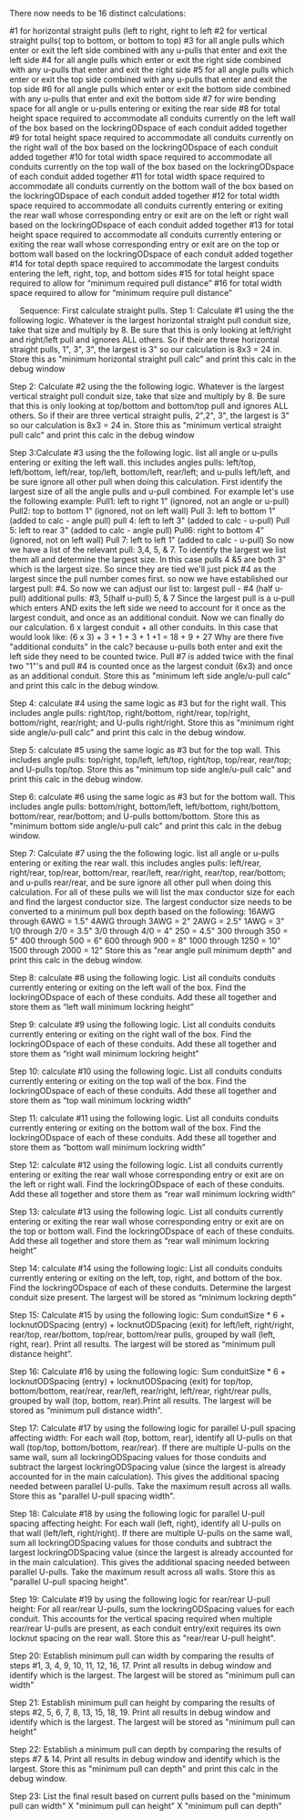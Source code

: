 There now needs to be 16 distinct calculations:

#1 for horizontal straight pulls (left to right, right to left 
#2 for vertical straight pulls( top to bottom, or bottom to top) 
#3 for all angle pulls which enter or exit the left side combined with any u-pulls that enter and exit the left side 
#4 for all angle pulls which enter or exit the right side combined with any u-pulls that enter and exit the right side 
#5 for all angle pulls which enter or exit the top side combined with any u-pulls that enter and exit the top side 
#6 for all angle pulls which enter or exit the bottom side combined with any u-pulls that enter and exit the bottom side 
#7 for wire bending space for all angle or u-pulls entering or exiting the rear side
#8 for total height space required to accommodate all conduits currently on the left wall of the box based on the lockringODspace of each conduit added together
#9 for total height space required to accommodate all conduits currently on the right wall of the box based on the lockringODspace of each conduit added together
#10 for total width space required to accommodate all conduits currently on the top wall of the box based on the lockringODspace of each conduit added together
#11 for total width space required to accommodate all conduits currently on the bottom wall of the box based on the lockringODspace of each conduit added together
#12 for total width space required to accommodate all conduits currently entering or exiting the rear wall whose corresponding entry or exit are on the left or right wall based on the lockringODspace of each conduit added together
#13 for total height space required to accommodate all conduits currently entering or exiting the rear wall whose corresponding entry or exit are on the top or bottom wall based on the lockringODspace of each conduit added together
#14 for total depth space required to accommodate the largest conduits entering the left, right, top, and bottom sides
#15 for total height space required to allow for “minimum required pull distance”
#16 for total width space required to allow for “minimum require pull distance”

 
Sequence:
First calculate straight pulls. Step 1: Calculate #1 using the the following logic. Whatever is the largest horizontal straight pull conduit size, take that size and multiply by 8. Be sure that this is only looking at left/right and right/left pull and ignores ALL others. So if their are three horizontal straight pulls, 1", 3", 3", the largest is 3" so our calculation is 8x3 = 24 in. Store this as "minimum horizontal straight pull calc" and print this calc in the debug window

Step 2: Calculate #2 using the the following logic. Whatever is the largest vertical straight pull conduit size, take that size and multiply by 8. Be sure that this is only looking at top/bottom and bottom/top pull and ignores ALL others. So if their are three vertical straight pulls, 2",2", 3", the largest is 3" so our calculation is 8x3 = 24 in. Store this as "minimum vertical straight pull calc" and print this calc in the debug window

Step 3:Calculate #3 using the the following logic. list all angle or u-pulls entering or exiting the left wall. this includes angles pulls: left/top, left/bottom, left/rear, top/left, bottom/left, rear/left; and u-pulls left/left, and be sure ignore all other pull when doing this calculation. First identify the largest size of all the angle pulls and u-pull combined. For example let's use the following example:
Pull1: left to right 1" (ignored, not an angle or u-pull) Pull2: top to bottom 1" (ignored, not on left wall) Pull 3: left to bottom 1" (added to calc - angle pull) pull 4: left to left 3" (added to calc - u-pull) Pull 5: left to rear 3" (added to calc - angle pull) Pull6: right to bottom 4" (ignored, not on left wall) Pull 7: left to left 1" (added to calc - u-pull)
So now we have a list of the relevant pull: 3,4, 5, & 7. To identify the largest we list them all and determine the largest size. In this case pulls 4 &5 are both 3" which is the largest size. So since they are tied we'll just pick #4 as the largest since the pull number comes first. so now we have established our largest pull: #4. So now we can adjust our list to:
largest pull - #4 (half u-pull) additional pulls: #3, 5(half u-pull) 5, & 7
Since the largest pull is a u-pull which enters AND exits the left side we need to account for it once as the largest conduit, and once as an additional conduit. Now we can finally do our calculation. 6 x largest conduit + all other conduits.
In this case that would look like:
(6 x 3) + 3 + 1 + 3 + 1 +1 = 18 + 9 + 27
Why are there five "additional conduits" in the calc? because u-pulls both enter and exit the left side they need to be counted twice. Pull #7 is added twice with the final two "1"'s and pull #4 is counted once as the largest conduit (6x3) and once as an additional conduit. Store this as "minimum left side angle/u-pull calc" and print this calc in the debug window.

Step 4: calculate #4 using the same logic as #3 but for the right wall. This includes angle pulls: right/top, right/bottom, right/rear, top/right, bottom/right, rear/right; and U-pulls right/right. Store this as "minimum right side angle/u-pull calc" and print this calc in the debug window.

Step 5: calculate #5 using the same logic as #3 but for the top wall. This includes angle pulls: top/right, top/left, left/top, right/top, top/rear, rear/top; and U-pulls top/top. Store this as "minimum top side angle/u-pull calc" and print this calc in the debug window.

Step 6: calculate #6 using the same logic as #3 but for the bottom wall. This includes angle pulls: bottom/right, bottom/left, left/bottom, right/bottom, bottom/rear, rear/bottom; and U-pulls bottom/bottom. Store this as "minimum bottom side angle/u-pull calc" and print this calc in the debug window.

Step 7: Calculate #7 using the the following logic. list all angle or u-pulls entering or exiting the rear wall. this includes angles pulls: left/rear, right/rear, top/rear, bottom/rear, rear/left, rear/right, rear/top, rear/bottom; and u-pulls rear/rear, and be sure ignore all other pull when doing this calculation. For all of these pulls we will list the max conductor size for each and find the largest conductor size. The largest conductor size needs to be converted to a minimum pull box depth based on the following:
16AWG through 6AWG = 1.5" 4AWG through 3AWG = 2" 2AWG = 2.5" 1AWG = 3" 1/0 through 2/0 = 3.5" 3/0 through 4/0 = 4" 250 = 4.5" 300 through 350 = 5" 400 through 500 = 6" 600 through 900 = 8" 1000 through 1250 = 10" 1500 through 2000 = 12"
Store this as "rear angle pull minimum depth" and print this calc in the debug window.

Step 8: calculate #8 using the following logic.  List all conduits conduits currently entering or exiting on the left wall of the box.  Find the lockringODspace of each of these conduits.  Add these all together and store them as “left wall minimum lockring height”

Step 9: calculate #9 using the following logic.  List all conduits conduits currently entering or exiting on the right wall of the box.  Find the lockringODspace of each of these conduits.  Add these all together and store them as “right wall minimum lockring height”

Step 10: calculate #10 using the following logic.  List all conduits conduits currently entering or exiting on the top wall of the box.  Find the lockringODspace of each of these conduits.  Add these all together and store them as “top wall minimum lockring width”

Step 11: calculate #11 using the following logic.  List all conduits conduits currently entering or exiting on the bottom wall of the box.  Find the lockringODspace of each of these conduits.  Add these all together and store them as “bottom wall minimum lockring width”

Step 12: calculate #12 using the following logic.  List all conduits currently entering or exiting the rear wall whose corresponding entry or exit are on the left or right wall.  Find the lockringODspace of each of these conduits.  Add these all together and store them as “rear wall minimum lockring width”

Step 13: calculate #13 using the following logic.  List all conduits currently entering or exiting the rear wall whose corresponding entry or exit are on the top or bottom wall.  Find the lockringODspace of each of these conduits.  Add these all together and store them as “rear wall minimum lockring height”

Step 14: calculate #14 using the following logic: List all conduits conduits currently entering or exiting on the left, top, right, and bottom of the box.  Find the lockringODspace of each of these conduits.  Determine the largest conduit size present.  The largest will be stored as “minimum lockring depth”

Step 15: Calculate #15 by using the following logic:  Sum conduitSize * 6 + locknutODSpacing (entry) + locknutODSpacing (exit) for left/left, right/right, rear/top, rear/bottom, top/rear, bottom/rear pulls, grouped by wall (left, right, rear). Print all results.  The largest will be stored as “minimum pull distance height”.  

Step 16: Calculate #16 by using the following logic:  Sum conduitSize * 6 + locknutODSpacing (entry) + locknutODSpacing (exit) for top/top, bottom/bottom, rear/rear, rear/left, rear/right, left/rear, right/rear pulls, grouped by wall (top, bottom, rear).Print all results.  The largest will be stored as “minimum pull distance width”.

Step 17: Calculate #17 by using the following logic for parallel U-pull spacing affecting width: For each wall (top, bottom, rear), identify all U-pulls on that wall (top/top, bottom/bottom, rear/rear). If there are multiple U-pulls on the same wall, sum all lockringODSpacing values for those conduits and subtract the largest lockringODSpacing value (since the largest is already accounted for in the main calculation). This gives the additional spacing needed between parallel U-pulls. Take the maximum result across all walls. Store this as "parallel U-pull spacing width".

Step 18: Calculate #18 by using the following logic for parallel U-pull spacing affecting height: For each wall (left, right), identify all U-pulls on that wall (left/left, right/right). If there are multiple U-pulls on the same wall, sum all lockringODSpacing values for those conduits and subtract the largest lockringODSpacing value (since the largest is already accounted for in the main calculation). This gives the additional spacing needed between parallel U-pulls. Take the maximum result across all walls. Store this as "parallel U-pull spacing height".

Step 19: Calculate #19 by using the following logic for rear/rear U-pull height: For all rear/rear U-pulls, sum the lockringODSpacing values for each conduit. This accounts for the vertical spacing required when multiple rear/rear U-pulls are present, as each conduit entry/exit requires its own locknut spacing on the rear wall. Store this as "rear/rear U-pull height".

Step 20: Establish minimum pull can width by comparing the results of steps #1, 3, 4, 9, 10, 11, 12, 16, 17. Print all results in debug window and identify which is the largest. The largest will be stored as "minimum pull can width"

Step 21: Establish minimum pull can height by comparing the results of steps #2, 5, 6, 7, 8, 13, 15, 18, 19. Print all results in debug window and identify which is the largest. The largest will be stored as "minimum pull can height"

Step 22: Establish a minimum pull can depth by comparing the results of steps #7 & 14.  Print all results in debug window and identify which is the largest.  Store this as "minimum pull can depth" and print this calc in the debug window.

Step 23: List the final result based on current pulls based on the "minimum pull can width" X "minimum pull can height" X "minimum pull can depth"



